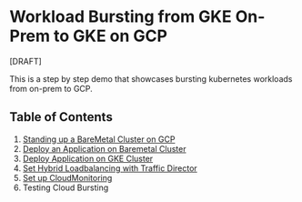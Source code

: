 # Workload Bursting from GKE On-Prem to GKE on GCP

[DRAFT]

This is a step by step demo that showcases bursting kubernetes workloads from on-prem to GCP.


## Table of Contents

1. [Standing up a BareMetal Cluster on GCP](./StandUpBareMetalClusterOnGCP.md)
2. [Deploy an Application on Baremetal Cluster](./DeployAppOnBMCluster.md)
3. [Deploy Application on GKE Cluster](DeployAppOnKuberun.md)
4. [Set Hybrid Loadbalancing with Traffic Director](./HybridLBWithTrafficDirector.md)
5. [Set up CloudMonitoring](HybridLBWithTrafficDirector.md)
6. Testing Cloud Bursting
